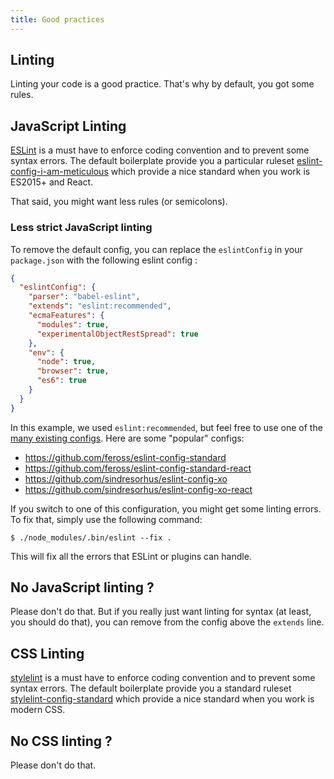 ```yaml
---
title: Good practices
---
```


## Linting

Linting your code is a good practice. That's why by default, you got some rules.

## JavaScript Linting

[ESLint](http://eslint.org/) is a must have to enforce coding convention and to
prevent some syntax errors.
The default boilerplate provide you a particular ruleset
[eslint-config-i-am-meticulous](https://github.com/MoOx/eslint-config-i-am-meticulous)
which provide a nice standard when you work is ES2015+ and React.

That said, you might want less rules (or semicolons).

### Less strict JavaScript linting

To remove the default config, you can replace the ``eslintConfig`` in your
``package.json`` with the following eslint config :

```json
{
  "eslintConfig": {
    "parser": "babel-eslint",
    "extends": "eslint:recommended",
    "ecmaFeatures": {
      "modules": true,
      "experimentalObjectRestSpread": true
    },
    "env": {
      "node": true,
      "browser": true,
      "es6": true
    }
  }
}
```

In this example, we used ``eslint:recommended``, but feel free to use one of the
[many existing configs](https://www.npmjs.com/search?q=eslint-config).
Here are some "popular" configs:

- https://github.com/feross/eslint-config-standard
- https://github.com/feross/eslint-config-standard-react
- https://github.com/sindresorhus/eslint-config-xo
- https://github.com/sindresorhus/eslint-config-xo-react

If you switch to one of this configuration, you might get some linting errors.
To fix that, simply use the following command:

```console
$ ./node_modules/.bin/eslint --fix .
```

This will fix all the errors that ESLint or plugins can handle.

## No JavaScript linting ?

Please don't do that.
But if you really just want linting for syntax (at least, you should do that),
you can remove from the config above the `extends` line.


## CSS Linting

[stylelint](http://stylelint.io/) is a must have to enforce coding convention
and to prevent some syntax errors.
The default boilerplate provide you a standard ruleset
[stylelint-config-standard](https://github.com/stylelint/stylelint-config-standard)
which provide a nice standard when you work is modern CSS.

## No CSS linting ?

Please don't do that.
